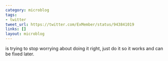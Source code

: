 ```yaml
---
category: microblog
tags:
- twitter
tweet_url: https://twitter.com/ExMember/status/943841019
links: []
layout: microblog
---
```

is trying to stop worrying about doing it right, just do it so it works and can be fixed later.
